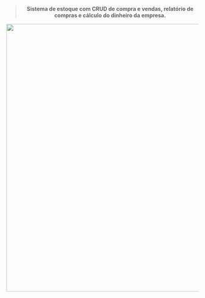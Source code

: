 > <p style='text-align: center; font-weight: bold'>Sistema de estoque com CRUD de compra e vendas, relatório de compras e cálculo do dinheiro da empresa.</p>

<img src='https://github.com/BernardoRadin/sistema-vendas/assets/111475317/745d58f7-0ab7-4976-9365-ff741ee9f742' style='width: 700px'>
